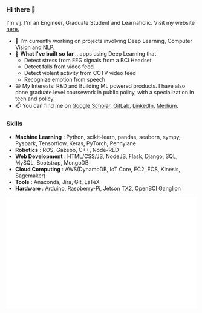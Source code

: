 ### Hi there 👋

I'm vij. I'm an Engineer, Graduate Student and Learnaholic. Visit my website [here.](https://vijpandaturtle.github.io/) 

- 🔭 I’m currently working on projects involving Deep Learning, Computer Vision and NLP.
- 🌱 **What I've built so far** .. apps using Deep Learning that
    * Detect stress from EEG signals from a BCI Headset
    * Detect falls from video feed
    * Detect violent activity from CCTV video feed
    * Recognize emotion from speech
- 😄 My Interests: R&D and Building ML powered products. I have also done graduate level coursework in public policy, with a specialization in tech and policy. <!--You can find some of my related work [here](https://thenotsodistantfuture.substack.com/).-->
- 📫 You can find me on [Google Scholar](https://scholar.google.com/citations?user=K_ST0dMAAAAJ&hl=en), [GitLab](https://gitlab.com/users/vijpandaturtle), [LinkedIn](https://www.linkedin.com/in/vijayasriiyer), [Medium](https://vijayasriiyer.medium.com/).

<!--### Research
1. [An AI driven Genomic Profiling System and Secure Data Sharing using DLT for cancer patients](https://ieeexplore.ieee.org/document/8973020)
2. [ Hybrid quantum computing based early detection of skin cancer](http://url310.tandfonline.com/ls/click?upn=odl8Fji2pFaByYDqV3bjGMQo8st9of2228V6AcSFNq3t86qU90pAx-2BEad4OTI0D6sA8oPQ2ZJVN1dPO1Q92cT6uWsFVqYLU9dH3TFkv4UY4-3D49wq_cjuZS4RWd2rmllHwS-2Fk374ljvjO-2BEFqm2bq82rNzqflM6Fj0JXxMFPeu33bkyrBUkQ8mqGq1GwPxmf52s817qGRbMvzCupCUtE6lNIaCeBDOxKg0sZpi1VUUJGtfP73KafLwbR-2Bp-2BSpUcR77BhZ2ln7Gzir3eEcfMSXVpJ1M1-2BdH-2F-2BKteIJZoPmKUQZ2SDagtVOhYq1iBXEIBHNRnbwvAY02VJ6LST1BiMg29Qx-2BLC-2FUzCk81-2Bt1Gaqg-2FjNwsfFWxJOc9MahaeYJXmPjib8Mc-2B004uQRk-2BGsm583o6Qho2o-3D)
3. [Autonomous Vehicles in a Developing Country : A discussion (IEEE IV BROAD Workshop Invited Talk)](https://docs.google.com/presentation/d/e/2PACX-1vTaJWo33Ew_ut4brWYmXTA2xTBvmiM7lc1S38E4lvdtrnYpkYHm0JI7oOXwRheOBeJ006oXHZ_rXVT2/pub?start=false&loop=false&delayms=3000&slide=id.g9557a19c5a_1_444)
4. [Quantum Machine Learning as HEP-tool](https://jaorduz.github.io/talks/2020-07-09-talk-1)
5. [Quantum Machine Learning concepts and applications](https://research.latinxinai.org/papers/neurips/2020/pdf/JavierOrduz_short.pdf)-->

### Skills
- **Machine Learning** : Python, scikit-learn, pandas, seaborn, sympy, Pyspark, Tensorflow, Keras, PyTorch, Pennylane
- **Robotics** : ROS, Gazebo, C++, Node-RED
- **Web Development** : HTML/CSS/JS, NodeJS, Flask, Django, SQL, MySQL, Bootstrap, MongoDB
- **Cloud Computing** : AWS(DynamoDB, IoT Core, EC2, ECS, Kinesis, Sagemaker)
- **Tools** : Anaconda, Jira, Git, LaTeX
- **Hardware** : Arduino, Raspberry-Pi, Jetson TX2, OpenBCI Ganglion

![](https://raw.githubusercontent.com/vijpandaturtle/github-stats/master/generated/overview.svg#gh-dark-mode-only)



